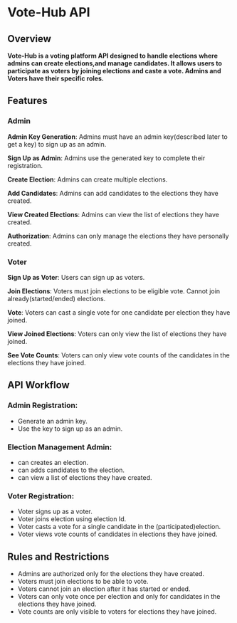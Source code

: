 # Vote-Hub API
## Overview
**Vote-Hub is a voting platform API designed to handle elections where admins can create elections,and manage candidates. It allows users to participate as voters by joining elections and caste a vote. Admins and Voters have their specific roles.**

## Features
### Admin

**Admin Key Generation**: Admins must have an admin key(described later to get a key) to sign up as an admin.

**Sign Up as Admin**: Admins use the generated key to complete their registration.

**Create Election**: Admins can create multiple elections.

**Add Candidates**: Admins can add candidates to the elections they have created.

**View Created Elections**: Admins can view the list of elections they have created.

**Authorization**: Admins can only manage the elections they have personally created.

### Voter
**Sign Up as Voter**: Users can sign up as voters.

**Join Elections**: Voters must join elections to be eligible vote.
 Cannot join already(started/ended) elections.

**Vote**: Voters can cast a single vote for one candidate per election they have joined.

**View Joined Elections**: Voters can only view the list of elections they have joined.

**See Vote Counts**: Voters can only view vote counts of the candidates in the elections they have joined.

## API Workflow
 ### Admin Registration:

- Generate an admin key.
- Use the key to sign up as an admin.

### Election Management Admin:
- can  creates an election.
- can  adds candidates to the election.
- can view a list of elections they have created.

### Voter Registration:

- Voter signs up as a voter.
- Voter joins election using election Id.
- Voter casts a vote for a single candidate in the (participated)election.
- Voter views vote counts of candidates in elections they have joined.

## Rules and Restrictions
- Admins are authorized only for the elections they have created.
- Voters must join elections to be able to vote.
- Voters cannot join an election after it has started or ended.
- Voters can only vote once per election and only for candidates in the elections they have joined.
- Vote counts are only visible to voters for elections they have joined.